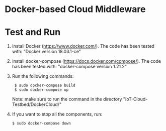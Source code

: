# Docker-based Cloud Middleware

# Test and Run

1) Install Docker (https://www.docker.com/).
   The code has been tested with: "Docker version 18.03.1-ce"

2) Install docker-compose (https://docs.docker.com/compose/).
   The code has been tested with: "docker-compose version 1.21.2"

3) Run the following commands:

        $ sudo docker-compose build
        $ sudo docker-compose up
    Note: make sure to run the command in the directory "IoT-Cloud-Testbed/DockerCloud/"


 4) If you want to stop all the components, run:

        $ sudo docker-compose down
